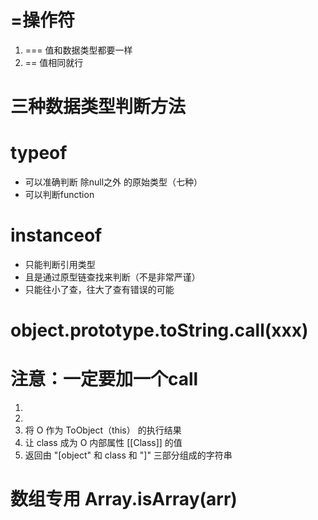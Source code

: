 # =操作符
1. === 值和数据类型都要一样
2. == 值相同就行

# 三种数据类型判断方法
# typeof
- 可以准确判断 除null之外 的原始类型（七种）
- 可以判断function

# instanceof
- 只能判断引用类型
- 且是通过原型链查找来判断（不是非常严谨）
- 只能往小了查，往大了查有错误的可能

# object.prototype.toString.call(xxx)
# 注意：一定要加一个call

1. 
2. 
3. 将 O 作为 ToObject（this） 的执行结果
4. 让 class 成为 O 内部属性 [[Class]] 的值
5. 返回由 "[object" 和 class 和 "]" 三部分组成的字符串

# 数组专用 Array.isArray(arr)

